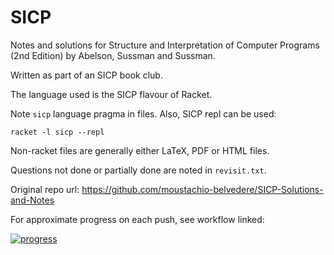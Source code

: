SICP
====

Notes and solutions for Structure and Interpretation of Computer Programs (2nd Edition) by Abelson, Sussman and Sussman.

Written as part of an SICP book club.

The language used is the SICP flavour of Racket.

Note `sicp` language pragma in files. Also, SICP repl can be used:

`racket -l sicp --repl`

Non-racket files are generally either LaTeX, PDF or HTML files.

Questions not done or partially done are noted in `revisit.txt`.

Original repo url: https://github.com/moustachio-belvedere/SICP-Solutions-and-Notes

For approximate progress on each push, see workflow linked:

[![progress](https://github.com/moustachio-belvedere/SICP-Solutions-and-Notes/workflows/progress/badge.svg)](https://github.com/moustachio-belvedere/SICP-Solutions-and-Notes/actions/workflows/Progress.yml)
